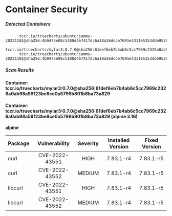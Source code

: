 # Container Security

##### Detected Containers

          tccr.io/truecharts/ubuntu:jammy-20221101@sha256:4b9475e08c5180d4e7417dc6a18a26dcce7691e4311e5353dbb952645c5ff43f
          tccr.io/truecharts/mylar3:0.7.0@sha256:61def6eb7b4ab6c5cc7969c2326a0ab98a59f23be8ce0a5796b801b8ba73a829
          tccr.io/truecharts/ubuntu:jammy-20221101@sha256:4b9475e08c5180d4e7417dc6a18a26dcce7691e4311e5353dbb952645c5ff43f

##### Scan Results

**Container: tccr.io/truecharts/mylar3:0.7.0@sha256:61def6eb7b4ab6c5cc7969c2326a0ab98a59f23be8ce0a5796b801b8ba73a829**

#### Container: tccr.io/truecharts/mylar3:0.7.0@sha256:61def6eb7b4ab6c5cc7969c2326a0ab98a59f23be8ce0a5796b801b8ba73a829 (alpine 3.16)
    

**alpine**

      
| Package         |    Vulnerability   |   Severity  |  Installed Version | Fixed Version |
|:----------------|:------------------:|:-----------:|:------------------:|:-------------:|
| curl         |    CVE-2022-43551   |   HIGH  |  7.83.1-r4 | 7.83.1-r5 |
| curl         |    CVE-2022-43552   |   MEDIUM  |  7.83.1-r4 | 7.83.1-r5 |
| libcurl         |    CVE-2022-43551   |   HIGH  |  7.83.1-r4 | 7.83.1-r5 |
| libcurl         |    CVE-2022-43552   |   MEDIUM  |  7.83.1-r4 | 7.83.1-r5 |

